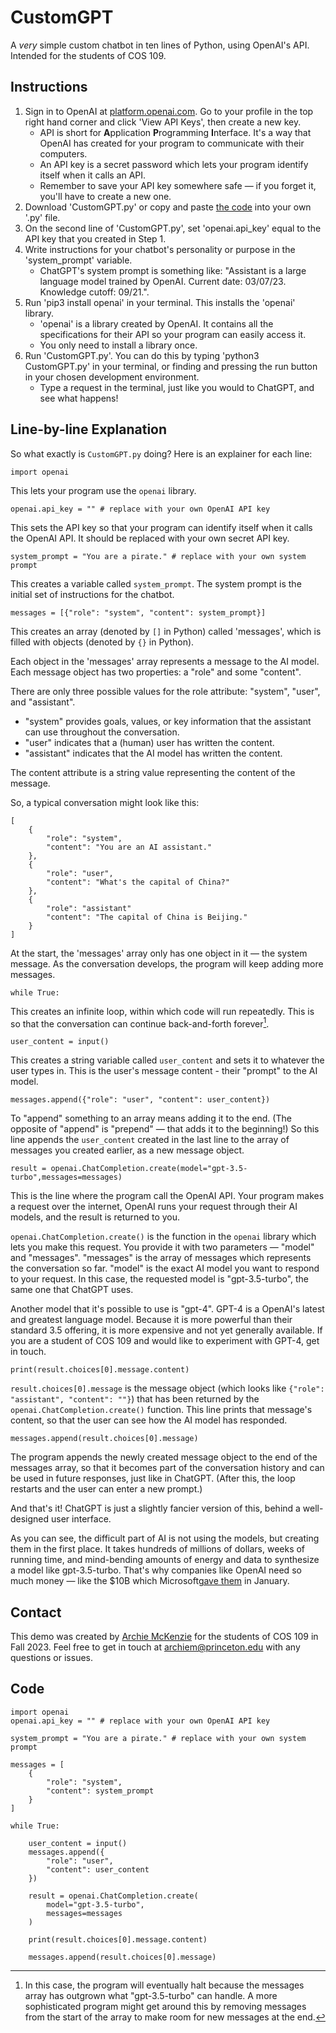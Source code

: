 # CustomGPT

A <i>very</i> simple custom chatbot in ten lines of Python, using OpenAI's API. Intended for the students of COS 109.

## Instructions

<ol>
    <li>
        Sign in to OpenAI at <a href='https://platform.openai.com'>platform.openai.com</a>. Go to your profile in the top right hand corner and click 'View API Keys', then create a new key.
        <ul>
            <li>
                API is short for <b>A</b>pplication <b>P</b>rogramming <b>I</b>nterface. It's a way that OpenAI has created for your program to communicate with their computers.
            </li>
            <li>An API key is a secret password which lets your program identify itself when it calls an API.</li>
            <li>Remember to save your API key somewhere safe — if you forget it, you'll have to create a new one.</li>
        </ul>
    </li>
    <li>
        Download 'CustomGPT.py' or copy and paste <a href='https://github.com/archie-mckenzie/CustomGPT/blob/main/CustomGPT.py'>the code</a> into your own '.py' file.
    </li>
    <li>
        On the second line of 'CustomGPT.py', set 'openai.api_key' equal to the API key that you created in Step 1.
    </li>
    <li>
        Write instructions for your chatbot's personality or purpose in the 'system_prompt' variable.
        <ul>
            <li>
                ChatGPT's system prompt is something like: "Assistant is a large language model trained by OpenAI. Current date: 03/07/23. Knowledge cutoff: 09/21.".
            </li>
        </ul>
    </li>
    <li>
        Run 'pip3 install openai' in your terminal. This installs the 'openai' library.
        <ul>
            <li>
                'openai' is a library created by OpenAI. It contains all the specifications for their API so your program can easily access it.
            </li>
            <li>
                You only need to install a library once.
            </li>
        </ul> 
    </li>
    <li>
        Run 'CustomGPT.py'. You can do this by typing 'python3 CustomGPT.py' in your terminal, or finding and pressing the run button in your chosen development environment.
        <ul>
            <li>Type a request in the terminal, just like you would to ChatGPT, and see what happens!</li>
        </ul>
    </li>
</ol>

## Line-by-line Explanation

So what exactly is `CustomGPT.py` doing? Here is an explainer for each line:

`import openai`

This lets your program use the `openai` library. 

`openai.api_key = "" # replace with your own OpenAI API key`

This sets the API key so that your program can identify itself when it calls the OpenAI API. It should be replaced with your own secret API key.

`system_prompt = "You are a pirate." # replace with your own system prompt`

This creates a variable called `system_prompt`. The system prompt is the initial set of instructions for the chatbot. 

`messages = [{"role": "system", "content": system_prompt}]`

This creates an array (denoted by `[]` in Python) called 'messages', which is filled with objects (denoted by `{}` in Python).

Each object in the 'messages' array represents a message to the AI model. Each message object has two properties: a "role" and some "content". 

There are only three possible values for the role attribute: "system", "user", and "assistant".
<ul>
    <li>"system" provides goals, values, or key information that the assistant can use throughout the conversation.</li>
    <li>"user" indicates that a (human) user has written the content.</li>
    <li>"assistant" indicates that the AI model has written the content.</li>
</ul>

The content attribute is a string value representing the content of the message.

So, a typical conversation might look like this:

```
[
    {
        "role": "system",
        "content": "You are an AI assistant."
    },
    {
        "role": "user",
        "content": "What's the capital of China?"
    },
    {
        "role": "assistant"
        "content": "The capital of China is Beijing."
    }
]
```

At the start, the 'messages' array only has one object in it — the system message. As the conversation develops, the program will keep adding more messages.

`while True:`

This creates an infinite loop, within which code will run repeatedly. This is so that the conversation can continue back-and-forth forever[^1].

[^1]: In this case, the program will eventually halt because the messages array has outgrown what "gpt-3.5-turbo" can handle. A more sophisticated program might get around this by removing messages from the start of the array to make room for new messages at the end.

`user_content = input()`

This creates a string variable called `user_content` and sets it to whatever the user types in. This is the user's message content - their "prompt" to the AI model.

`messages.append({"role": "user", "content": user_content})`

To "append" something to an array means adding it to the end. (The opposite of "append" is "prepend" — that adds it to the beginning!) So this line appends the `user_content` created in the last line to the array of messages you created earlier, as a new message object.

`result = openai.ChatCompletion.create(model="gpt-3.5-turbo",messages=messages)`

This is the line where the program call the OpenAI API. Your program makes a request over the internet, OpenAI runs your request through their AI models, and the result is returned to you. 

`openai.ChatCompletion.create()` is the function in the `openai` library which lets you make this request. You provide it with two parameters — "model" and "messages". "messages" is the array of messages which represents the conversation so far. "model" is the exact AI model you want to respond to your request. In this case, the requested model is "gpt-3.5-turbo", the same one that ChatGPT uses. 

Another model that it's possible to use is "gpt-4". GPT-4 is a OpenAI's latest and greatest language model. Because it is more powerful than their standard 3.5 offering, it is more expensive and not yet generally available. If you are a student of COS 109 and would like to experiment with GPT-4, get in touch.

`print(result.choices[0].message.content)`

`result.choices[0].message` is the message object (which looks like `{"role": "assistant", "content": ""}`) that has been returned by the `openai.ChatCompletion.create()` function. This line prints that message's content, so that the user can see how the AI model has responded.

`messages.append(result.choices[0].message)`

The program appends the newly created message object to the end of the messages array, so that it becomes part of the conversation history and can be used in future responses, just like in ChatGPT. (After this, the loop restarts and the user can enter a new prompt.)

And that's it! ChatGPT is just a slightly fancier version of this, behind a well-designed user interface.

As you can see, the difficult part of AI is not using the models, but creating them in the first place. It takes hundreds of millions of dollars, weeks of running time, and mind-bending amounts of energy and data to synthesize a model like gpt-3.5-turbo. That's why companies like OpenAI need so much money — like the $10B which Microsoft<a href='https://www.bloomberg.com/news/articles/2023-01-23/microsoft-makes-multibillion-dollar-investment-in-openai'>gave them</a> in January.

## Contact

This demo was created by <a href='https://archiemckenzie.com'>Archie McKenzie</a> for the students of COS 109 in Fall 2023. Feel free to get in touch at <a href='mailto:archiem@princeton.edu'>archiem@princeton.edu</a> with any questions or issues.

## Code

```
import openai
openai.api_key = "" # replace with your own OpenAI API key

system_prompt = "You are a pirate." # replace with your own system prompt

messages = [
    {
        "role": "system",
        "content": system_prompt
    }
]

while True:
    
    user_content = input()
    messages.append({
        "role": "user",
        "content": user_content
    })

    result = openai.ChatCompletion.create(
        model="gpt-3.5-turbo",
        messages=messages
    )

    print(result.choices[0].message.content)

    messages.append(result.choices[0].message)
```